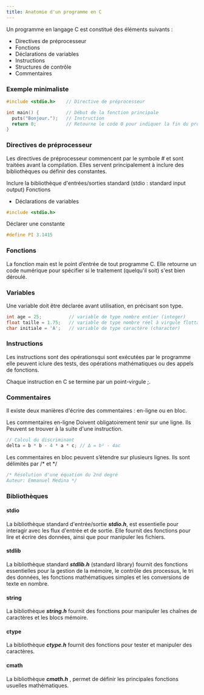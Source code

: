 ```yaml
---
title: Anatomie d'un programme en C
---
```


Un programme en langage C est constitué des éléments suivants :

- Directives de préprocesseur
- Fonctions
- Déclarations de variables
- Instructions
- Structures de contrôle
- Commentaires

### Exemple minimaliste

```c
#include <stdio.h>    // Directive de préprocesseur

int main() {          // Début de la fonction principale
  puts("Bonjour.");   // Instruction
  return 0;           // Retourne le code 0 pour indiquer la fin du programme
}
```

### Directives de préprocesseur

Les directives de préprocesseur commencent par le symbole # et sont traitées avant la compilation. Elles servent principalement à inclure des bibliothèques ou définir des constantes.

Inclure la bibliothèque d'entrées/sorties standard (stdio : standard input output)
Fonctions
- Déclarations de variables
```c
#include <stdio.h>
```

Déclarer une constante

```c
#define PI 3.1415
```

### Fonctions

La fonction main est le point d’entrée de tout programme C. Elle retourne un code numérique pour spécifier si le traitement (quelqu'il soit) s'est bien déroulé.

### Variables

Une variable doit être déclarée avant utilisation, en précisant son type.

```c
int age = 25;          // variable de type nombre entier (integer)
float taille = 1.75;   // variable de type nombre réel à virgule flottante
char initiale = 'A';   // variable de type caractère (character)
```

### Instructions 

Les instructions sont des opérationsqui sont exécutées par le programme elle peuvent iclure des tests, des opérations mathématiques ou des appels de fonctions.

Chaque instruction en C se termine par un point-virgule ;.

### Commentaires

Il existe deux manières d'écrire des commentaires : en-ligne ou en bloc.
 
Les commentaires en-ligne Doivent obligatoirement tenir sur une ligne. Ils Peuvent se trouver à la suite d'une instruction.

```c
// Calcul du discriminant
delta = b * b - 4 * a * c; // Δ = b² - 4ac
```

Les commentaires en bloc peuvent s’étendre sur plusieurs lignes. Ils sont délimités par /* et */

```c
/* Résolution d'une équation du 2nd degré
Auteur: Emmanuel Medina */
```

### Bibliothèques

#### stdio

La bibliothèque standard d'entrée/sortie ***stdio.h***, est essentielle pour interagir avec les flux d'entrée et de sortie. Elle fournit des fonctions pour lire et écrire des données, ainsi que pour manipuler les fichiers.

#### stdlib

La bibliothèque standard ***stdlib.h*** (standard library) fournit des fonctions essentielles pour la gestion de la mémoire, le contrôle des processus, le tri des données, les fonctions mathématiques simples et les conversions de texte en nombre. 

#### string

La bibliothèque ***string.h*** fournit des fonctions pour manipuler les chaînes de caractères et les blocs mémoire.

#### ctype

La bibliothèque ***ctype.h*** fournit des fonctions pour tester et manipuler des caractères.

#### cmath

La bibliothèque ***cmath.h*** , permet de définir les principales fonctions usuelles mathématiques.
